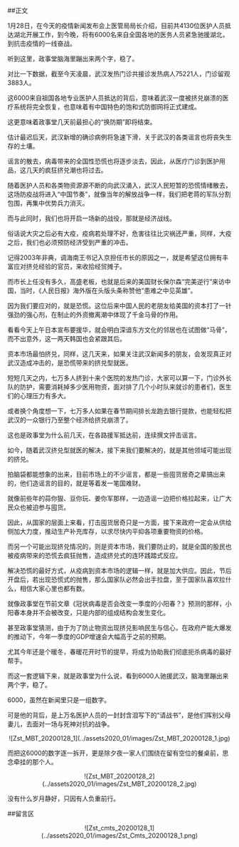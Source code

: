##正文

1月28日，在今天的疫情新闻发布会上医管局局长介绍，目前共4130位医护人员抵达湖北开展工作，到今晚，将有6000名来自全国各地的医务人员紧急驰援湖北，到抗击疫情的一线奋战。

听到这里，政事堂脑海里蹦出来两个字，稳了。

对比一下数据，截至今天凌晨，武汉发热门诊共接诊发热病人75221人，门诊留观3883人。

这6000来自祖国各地专业医护人员抵达的背后，意味着武汉一度被挤兑崩溃的医疗系统将完全恢复，也意味着有中国特色的饱和式防御网将正式建成。

这更意味着政事堂几天前最担心的“换防期”即将结束。

估计最迟后天，武汉新增的确诊病例将急速下滑，关于武汉的各类谣言也将丧失生存的土壤。

谣言的散去，病毒带来的全国性恐慌也将逐步淡去，因此，从医疗门诊到医护用品，这几天的疯狂挤兑潮也将过去。

随着医护人员和各类物资源源不断的向武汉涌入，武汉人民短暂的恐慌情绪散去，这场防疫战将进入“中国节奏”，就像当年的解放战争一样，我们把老蒋的军队分割包围，再集中优势兵力消灭。

而与此同时，我们也将开启一场新的战役，那就是经济战线。

俗话说大灾之后必有大疫，疫病若处理不好，危害往往比灾祸还严重，同样，大疫之后，我们也必须预防经济受到严重的冲击。

记得2003年非典，调海南王书记入京担任市长的原因之一，就是希望这位拥有丰富应对挤兑经验的官员，来收拾经贸摊子。

而市长上任没有多久，高盛老板，也就是后来的美国财长保尔森“完美逆行”来访中国，当时，《人民日报》海外版在头版头条称赞他“患难之中见英雄”。

因为我们要应对的，就是恐慌。这位后来中国人民的老朋友给美国的资本打了一针强劲的强心剂，在制止的外资撤离潮中体现了千金马骨的作用。

看看今天上午日本宣布要援华，就会明白深谙东方文化的邻居也在试图做“马骨”，而不出意外，这一两天韩国也会紧跟其后。

资本市场最怕挤兑，同样，这几天来，如果关注武汉新闻多的朋友，会发现真正对武汉造成冲击的，是恐慌带来的挤兑型就医。

短短几天之内，七万多人挤到十来个医院的发热门诊，大家可以算一下，门诊外长队的防护，需要消耗掉多少医用物资，面对排了几个小时队来就诊的患者们，医生们的心理压力有多大。

或者换个角度想一下，七万多人如果在春节期间排长龙跑去银行提款，也能轻松把武汉的一众银行乃至整个经济给挤兑崩溃了。

这也是政事堂为什么前几天，在各路援军抵达前，连续撰文抨击谣言。

如今，随着武汉挤兑型就医的解决，接下来我们要解决的，就是其他领域可能出现的挤兑。

拍脑袋都能想象的出来，目前市场上的不少谣言，都是一些囤货居奇之辈搞出来的，他们造谣言的目的，就是等着发一笔国难财。

就像前些年的蒜你狠、豆你玩、姜你军那样，一边造谣一边把价格拉起来，让广大民众也被迫参与囤货。

因此，从国家的层面上来看，打击囤货居奇只是一方面，接下来政府一定会从供给侧加大力度，推动生产补充库存，以求尽快内平抑各项重要物资的价格。

而另一个可能出现挤兑情况的，则是资本市场，我们要防止的，就是全国的股民也被疫病带来的恐慌去疯狂抛售，造成挤兑式的连环践踏式反应。

解决恐慌的最好方式，从疫病到资本市场的逻辑一样，就是加大供应。因此，节后开盘后，若出现恐慌式的抛售，那么国家队必然会出手拉盘，至于国家队喜欢拉什么，相信大家心里也都有数。

就像政事堂在节前文章《冠状病毒是否会改变一季度的小阳春？》预测的那样，小阳春本身并不会被改变，只是内部的组成结构会发生变化。

甚至政事堂猜测，由于为了防止物资出现挤兑影响民生与信心，在政府产能大爆发的推动下，今年一季度的GDP增速会大幅高于之前的预期。

尤其今年还是个暖冬，春暖花开时节的提早，将成为协助我们彻底扼杀病毒的最好帮手。

而这一套逻辑下来，就是政事堂为什么说，看到6000人驰援武汉，脑海里蹦出来两个字，稳了。


6000，虽然在新闻里只是一组数字。

可是他的背后，是上万名医护人员的一封封含泪写下的“请战书”，是他们挥别父母妻儿，去面对一场与死神对抗的战争。

 <div align="center">![Zst_MBT_20200128_1](../assets2020_01/images/Zst_MBT_20200128_1.jpg)</div>

而把这6000的数字逐一拆开，更是除夕夜一家人们围绕在留有空位的餐桌前，思念牵挂的那个人。
 
 <div align="center">![Zst_MBT_20200128_2](../assets2020_01/images/Zst_MBT_20200128_2.jpg)</div>

没有什么岁月静好，只因有人负重前行。

##留言区
 <div align="center">![Zst_cmts_20200128_1](../assets2020_01/images/Zst_Cmts_20200128_1.png)</div>